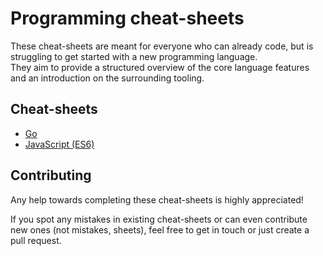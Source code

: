 # Programming cheat-sheets
These cheat-sheets are meant for everyone who can already code, but is struggling to get started with a new programming language.  
They aim to provide a structured overview of the core language features and an introduction on the surrounding tooling.

## Cheat-sheets
- [Go](golang.md)
- [JavaScript (ES6)](javascript.md)

## Contributing
Any help towards completing these cheat-sheets is highly appreciated!

If you spot any mistakes in existing cheat-sheets or can even contribute new ones (not mistakes, sheets), feel free to get in touch or just create a pull request.
